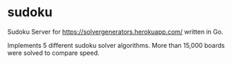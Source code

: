 # sudoku

Sudoku Server for https://solvergenerators.herokuapp.com/ written in Go.

Implements 5 different sudoku solver algorithms. More than 15,000 boards were solved to compare speed.
